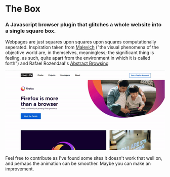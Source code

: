 # The Box
### A Javascript browser plugin that glitches a whole website into a single square box.

Webpages are just squares upon squares upon squares computationally seperated.
Inspiration taken from [Malevich](https://external-content.duckduckgo.com/iu/?u=http%3A%2F%2Fwww.abc.net.au%2Freslib%2F200707%2Fr159647_582595.jpg&f=1&nofb=1) ("the visual phenomena of the objective world are, in themselves, meaningless; the significant thing is feeling, as such, quite apart from the environment in which it is called forth") and Rafael Rozendaal's [Abstract Browsing](https://www.newrafael.com/new-website-chrome-plugin-abstract-browsing-net) 

<img src="/demo_gif.gif">

Feel free to contribute as I've found some sites it doesn't work that well on, and perhaps the animation can be smoother. Maybe you can make an improvement.

